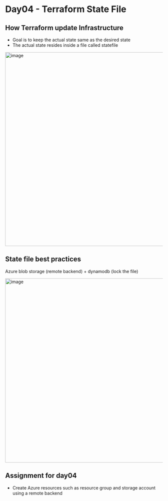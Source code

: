 # Day04 - Terraform State File

## How Terraform update Infrastructure

- Goal is to keep the actual state same as the desired state
- The actual state resides inside a file called statefile
  
<img width="618" alt="image" src="https://github.com/user-attachments/assets/66582b79-fd7f-41b7-b287-974319bef8d8" />

## State file best practices

Azure blob storage (remote backend) + dynamodb (lock the file)

<img width="587" alt="image" src="https://github.com/user-attachments/assets/7e0b774f-bf83-4576-b8e8-618ee248f8f7" />

## Assignment for day04

- Create Azure resources such as resource group and storage account using a remote backend
